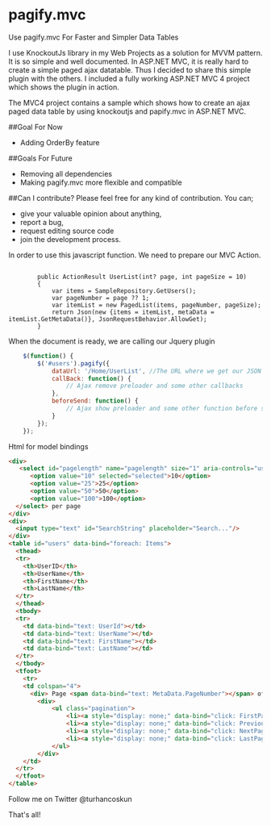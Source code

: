 pagify.mvc
==========

Use pagify.mvc For Faster and Simpler Data Tables

I use KnockoutJs library in my Web Projects as a solution for MVVM pattern. It is so simple and well documented. In ASP.NET MVC, it is really hard to create a simple paged ajax datatable. Thus I decided to share this simple plugin with the others. I included a fully working ASP.NET MVC 4 project which shows the plugin in action.

The MVC4 project contains a sample which shows how to create an ajax paged data table by using knockoutjs and papify.mvc in ASP.NET MVC. 

##Goal For Now
- Adding OrderBy feature

##Goals For Future
- Removing all dependencies 
- Making pagify.mvc more flexible and compatible

##Can I contribute?
Please feel free for any kind of contribution. 
You can;
- give your valuable opinion about anything,
- report a bug,
- request editing source code 
- join the development process.

In order to use this javascript function. We need to prepare our MVC Action. 
<pre><code>
        public ActionResult UserList(int? page, int pageSize = 10)
        {          
            var items = SampleRepository.GetUsers();
            var pageNumber = page ?? 1;
            var itemList = new PagedList<SampleModelsRepository.User>(items, pageNumber, pageSize);
            return Json(new {items = itemList, metaData = itemList.GetMetaData()}, JsonRequestBehavior.AllowGet);
        }
</code></pre>
When the document is ready, we are calling our Jquery plugin
```javascript
    $(function() {
        $('#users').pagify({
            dataUrl: '/Home/UserList', //The URL where we get our JSON data
            callBack: function() {
                // Ajax remove preloader and some other callbacks  
            },
            beforeSend: function() {
                // Ajax show preloader and some other function before start
            }
        });
    });
```     

Html for model bindings

```html
<div>
   <select id="pagelength" name="pagelength" size="1" aria-controls="users">
      <option value="10" selected="selected">10</option>
      <option value="25">25</option>
      <option value="50">50</option>
      <option value="100">100</option>
  </select> per page
</div>
<div>
  <input type="text" id="SearchString" placeholder="Search..."/>
</div>
<table id="users" data-bind="foreach: Items">
  <thead>
  <tr>
    <th>UserID</th>
    <th>UserName</th>
    <th>FirstName</th>
    <th>LastName</th>
  </tr>
  </thead>
  <tbody>
  <tr>
    <td data-bind="text: UserId"></td>
    <td data-bind="text: UserName"></td>
    <td data-bind="text: FirstName"></td>
    <td data-bind="text: LastName"></td>
  </tr>
  </tbody>
  <tfoot>
    <tr>
    <td colspan="4">
      <div> Page <span data-bind="text: MetaData.PageNumber"></span> of <span data-bind="text: MetaData.PageCount"></span></div>
        <div>
            <ul class="pagination">
                <li><a style="display: none;" data-bind="click: FirstPage, visible: MetaData.HasPreviousPage" href="javascript:void(0);">First</a></li>
                <li><a style="display: none;" data-bind="click: PreviousPage, visible: MetaData.HasPreviousPage" href="javascript:void(0);">← Prev</a></li>
                <li><a style="display: none;" data-bind="click: NextPage, visible: MetaData.HasNextPage" href="javascript:void(0);">Next →</a></li>
                <li><a style="display: none;" data-bind="click: LastPage, visible: MetaData.HasNextPage" href="javascript:void(0);">Last</a></li>
            </ul>
        </div>
    </td>
  </tr>
  </tfoot>
</table>
``` 
Follow me on Twitter @turhancoskun 

That's all! 
